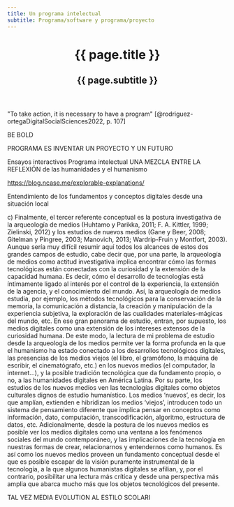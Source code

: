 ```yaml
---
title: Un programa intelectual
subtitle: Programa/software y programa/proyecto
---
```


<header class="chapter-headers">
  <h1>{{ page.title }}</h1>
  <h2>{{ page.subtitle }}</h2>
</header>

"To take action, it is necessary to have a program" [@rodriguez-ortegaDigitalSocialSciences2022, p. 107]

BE BOLD

PROGRAMA ES INVENTAR UN PROYECTO Y UN FUTURO

Ensayos interactivos
Programa intelectual
UNA MEZCLA ENTRE LA REFLEXIÓN de las humanidades y el humanismo

https://blog.ncase.me/explorable-explanations/

Entendimiento de los fundamentos y conceptos digitales desde una situación local

c)	Finalmente, el tercer referente conceptual es la postura investigativa de la arqueología de medios (Huhtamo y Parikka, 2011; F. A. Kittler, 1999; Zielinski, 2012) y los estudios de nuevos medios (Gane y Beer, 2008; Gitelman y Pingree, 2003; Manovich, 2013; Wardrip-Fruin y Montfort, 2003). Aunque sería muy difícil resumir aquí todos los alcances de estos dos grandes campos de estudio, cabe decir que, por una parte, la arqueología de medios como actitud investigativa implica encontrar cómo las formas tecnológicas están conectadas con la curiosidad y la extensión de la capacidad humana. Es decir, cómo el desarrollo de tecnologías está íntimamente ligado al interés por el control de la experiencia, la extensión de la agencia, y el conocimiento del mundo. Así, la arqueología de medios estudia, por ejemplo, los métodos tecnológicos para la conservación de la memoria, la comunicación a distancia, la creación y manipulación de la experiencia subjetiva, la exploración de las cualidades materiales-mágicas del mundo, etc. En ese gran panorama de estudio, entran, por supuesto, los medios digitales como una extensión de los intereses extensos de la curiosidad humana. De este modo, la lectura de mi problema de estudio desde la arqueología de los medios permite ver la forma profunda en la que el humanismo ha estado conectado a los desarrollos tecnológicos digitales, las presencias de los medios viejos (el libro, el gramófono, la máquina de escribir, el cinematógrafo, etc.) en los nuevos medios (el computador, la internet…), y la posible tradición tecnológica que da fundamento propio, o no, a las humanidades digitales en América Latina. Por su parte, los estudios de los nuevos medios ven las tecnologías digitales como objetos culturales dignos de estudio humanístico. Los medios ‘nuevos’, es decir, los que amplían, extienden e hibridizan los medios ‘viejos’, introducen todo un sistema de pensamiento diferente que implica pensar en conceptos como información, dato, computación, transcodificación, algoritmo, estructura de datos, etc. Adicionalmente, desde la postura de los nuevos medios es posible ver los medios digitales como una ventana a los fenómenos sociales del mundo contemporáneo, y las implicaciones de la tecnología en nuestras formas de crear, relacionarnos y entendernos como humanos. Es así como los nuevos medios proveen un fundamento conceptual desde el que es posible escapar de la visión puramente instrumental de la tecnología, a la que algunos humanistas digitales se afilian, y, por el contrario, posibilitar una lectura más crítica y desde una perspectiva más amplia que abarca mucho más que los objetos tecnológicos del presente.

TAL VEZ MEDIA EVOLUTION AL ESTILO SCOLARI